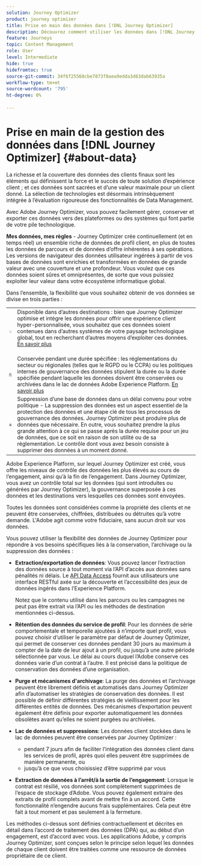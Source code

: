 ```yaml
---
solution: Journey Optimizer
product: journey optimizer
title: Prise en main des données dans [!DNL Journey Optimizer]
description: Découvrez comment utiliser les données dans [!DNL Journey Optimizer]
feature: Journeys
topic: Content Management
role: User
level: Intermediate
hide: true
hidefromtoc: true
source-git-commit: 34f6f25560cbe7873f8aea9edda3d63dab63935a
workflow-type: tm+mt
source-wordcount: '795'
ht-degree: 0%

---
```


# Prise en main de la gestion des données dans [!DNL Journey Optimizer] {#about-data}

La richesse et la couverture des données des clients finaux sont les éléments qui définissent la force et le succès de toute solution d’expérience client ; et ces données sont sacrées et d’une valeur maximale pour un client donné. La sélection de technologies est désormais intrinsèquement intégrée à l’évaluation rigoureuse des fonctionnalités de Data Management.

Avec Adobe Journey Optimizer, vous pouvez facilement gérer, conserver et exporter ces données vers des plateformes ou des systèmes qui font partie de votre pile technologique.

**Mes données, mes règles** - Journey Optimizer crée continuellement (et en temps réel) un ensemble riche de données de profil client, en plus de toutes les données de parcours et de données d’offre inhérentes à ses opérations. Les versions de navigateur des données utilisateur ingérées à partir de vos bases de données sont enrichies et transformées en données de grande valeur avec une couverture et une profondeur. Vous voulez que ces données soient sûres et omniprésentes, de sorte que vous puissiez exploiter leur valeur dans votre écosystème informatique global.

Dans l’ensemble, la flexibilité que vous souhaitez obtenir de vos données se divise en trois parties :


<table style="table-layout:fixed">
<tr style="border: 0;">
  <td>
    <img alt="destinations" src="assets/do-not-localize/dest.png" />
    <br>
  </td>
  <td>
    <div>Disponible dans d’autres destinations : bien que Journey Optimizer optimise et intègre les données pour offrir une expérience client hyper-personnalisée, vous souhaitez que ces données soient contenues dans d’autres systèmes de votre paysage technologique global, tout en recherchant d’autres moyens d’exploiter ces données.
    <div>
     <a href="../start/ajo-integrations.md">En savoir plus</a></div>
    </div>
    <br>
  </td>
</tr>
<tr style="border: 0;">
  <td>
    <img alt="rétention" src="assets/do-not-localize/retention.png" />
  </td>
  <td>
    <div>Conservée pendant une durée spécifiée : les réglementations du secteur ou régionales (telles que le RGPD ou le CCPA) ou les politiques internes de gouvernance des données stipulent la durée ou la durée spécifiée pendant laquelle les données doivent être conservées ou archivées dans le lac de données Adobe Experience Platform. <a href="../privacy/get-started-privacy.md">En savoir plus</a></div>
  </td>
</tr>
<tr style="border: 0;">
  <td>
    <img alt="policy" src="assets/do-not-localize/policy.png" />
    <br>
  </td>
  <td>
    <div>Suppression d’une base de données dans un délai convenu pour votre politique - La suppression des données est un aspect essentiel de la protection des données et une étape clé de tous les processus de gouvernance des données. Journey Optimizer peut produire plus de données que nécessaire. En outre, vous souhaitez prendre la plus grande attention à ce qui se passe après la durée requise pour un jeu de données, que ce soit en raison de son utilité ou de sa réglementation. Le contrôle dont vous avez besoin consiste à supprimer des données à un moment donné.</div>
  </td>
</tr>
</table>

Adobe Experience Platform, sur lequel Journey Optimizer est créé, vous offre les niveaux de contrôle des données les plus élevés au cours de l’engagement, ainsi qu’à la fin de l’engagement. Dans Journey Optimizer, vous avez un contrôle total sur les données (qui sont introduites ou générées par Journey Optimizer), la gouvernance superposée à ces données et les destinations vers lesquelles ces données sont envoyées.

Toutes les données sont considérées comme la propriété des clients et ne peuvent être conservées, chiffrées, distribuées ou détruites qu’à votre demande. L&#39;Adobe agit comme votre fiduciaire, sans aucun droit sur vos données.

Vous pouvez utiliser la flexibilité des données de Journey Optimizer pour répondre à vos besoins spécifiques liés à la conservation, l’archivage ou la suppression des données :

* **Extraction/exportation de données**: Vous pouvez lancer l’extraction des données source à tout moment via l’API d’accès aux données sans pénalités ni délais. Le [API Data Access](https://experienceleague.adobe.com/docs/experience-platform/data-access/api.html) fournit aux utilisateurs une interface RESTful axée sur la découverte et l’accessibilité des jeux de données ingérés dans l’Experience Platform. <!--In the future (on roadmap), you can use file-based destinations to export and migrate log data from Adobe Journey Optimizer. -->

   Notez que le contenu utilisé dans les parcours ou les campagnes ne peut pas être extrait via l’API ou les méthodes de destination mentionnées ci-dessus.

* **Rétention des données du service de profil**: Pour les données de série comportementale et temporelle ajoutées à n’importe quel profil, vous pouvez choisir d’utiliser le paramètre par défaut de Journey Optimizer, qui permet de conserver ces données pendant 30 jours au maximum à compter de la date de leur ajout à un profil, ou jusqu’à une autre période sélectionnée par vous. Le délai au cours duquel l’Adobe conserve ces données varie d’un contrat à l’autre. Il est précisé dans la politique de conservation des données d’une organisation.

* **Purge et mécanismes d&#39;archivage**: La purge des données et l’archivage peuvent être librement définis et automatisés dans Journey Optimizer afin d’automatiser les stratégies de conservation des données. Il est possible de définir différentes stratégies de vieillissement pour les différentes entités de données. Des mécanismes d’exportation peuvent également être définis pour exporter automatiquement les données obsolètes avant qu’elles ne soient purgées ou archivées.

* **Lac de données et suppressions**: Les données client stockées dans le lac de données peuvent être conservées par Journey Optimizer :

   * pendant 7 jours afin de faciliter l’intégration des données client dans les services de profil, après quoi elles peuvent être supprimées de manière permanente, ou
   * jusqu’à ce que vous choisissiez d’être supprimé par vous

* **Extraction de données à l’arrêt/à la sortie de l’engagement**: Lorsque le contrat est résilié, vos données sont complètement supprimées de l’espace de stockage d’Adobe. Vous pouvez également extraire des extraits de profil complets avant de mettre fin à un accord. Cette fonctionnalité n’engendre aucuns frais supplémentaires. Cela peut être fait à tout moment et pas seulement à la fermeture.

Les méthodes ci-dessus sont définies contractuellement et décrites en détail dans l’accord de traitement des données (DPA) qui, au début d’un engagement, est d’accord avec vous. Les applications Adobe, y compris Journey Optimizer, sont conçues selon le principe selon lequel les données de chaque client doivent être traitées comme une ressource de données propriétaire de ce client.
